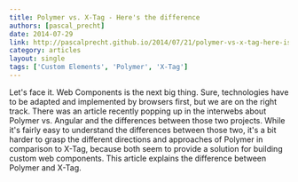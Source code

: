 ```yaml
---
title: Polymer vs. X-Tag - Here's the difference
authors: [pascal_precht]
date: 2014-07-29
link: http://pascalprecht.github.io/2014/07/21/polymer-vs-x-tag-here-is-the-difference/
category: articles
layout: single
tags: ['Custom Elements', 'Polymer', 'X-Tag']
---
```


Let's face it. Web Components is the next big thing. Sure, technologies have to be
adapted and implemented by browsers first, but we are on the right track.
There was an article recently popping up in the interwebs about Polymer vs. Angular
and the differences between those two projects. While it's fairly easy to understand
the differences between those two, it's a bit harder to grasp the different
directions and approaches of Polymer in comparison to X-Tag, because both seem to
provide a solution for building custom web components. This article explains the
difference between Polymer and X-Tag.

<!-- Excerpt -->
